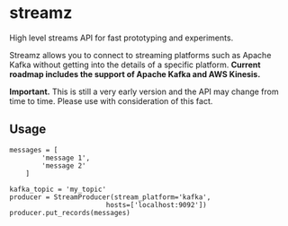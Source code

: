 # streamz
High level streams API for fast prototyping and experiments.

Streamz allows you to connect to streaming platforms such as Apache Kafka without getting into the details of a specific platform. **Current roadmap includes the support of Apache Kafka and AWS Kinesis.** 

**Important.** This is still a very early version and the API may change from time to time. Please use with consideration of this fact.

## Usage

```python3
messages = [
        'message 1',
        'message 2'
    ]

kafka_topic = 'my_topic'
producer = StreamProducer(stream_platform='kafka',
                        hosts=['localhost:9092'])
producer.put_records(messages)

```

